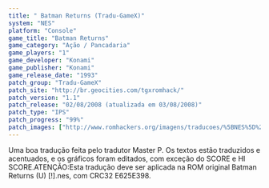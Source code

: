 ```yaml
---
title: " Batman Returns (Tradu-GameX)"
system: "NES"
platform: "Console"
game_title: "Batman Returns"
game_category: "Ação / Pancadaria"
game_players: "1"
game_developer: "Konami"
game_publisher: "Konami"
game_release_date: "1993"
patch_group: "Tradu-GameX"
patch_site: "http://br.geocities.com/tgxromhack/"
patch_version: "1.1"
patch_release: "02/08/2008 (atualizada em 03/08/2008)"
patch_type: "IPS"
patch_progress: "99%"
patch_images: ["http://www.romhackers.org/imagens/traducoes/%5BNES%5D%20Batman%20Returns%20-%20Tradu-GameX%20-%2001.png","http://www.romhackers.org/imagens/traducoes/%5BNES%5D%20Batman%20Returns%20-%20Tradu-GameX%20-%2002.png","http://www.romhackers.org/imagens/traducoes/%5BNES%5D%20Batman%20Returns%20-%20Tradu-GameX%20-%2003.png"]
---
```

Uma boa tradução feita pelo tradutor Master P. Os textos estão traduzidos e acentuados, e os gráficos foram editados, com exceção do SCORE e HI SCORE.ATENÇÃO:Esta tradução deve ser aplicada na ROM original Batman Returns (U) [!].nes, com CRC32 E625E398.